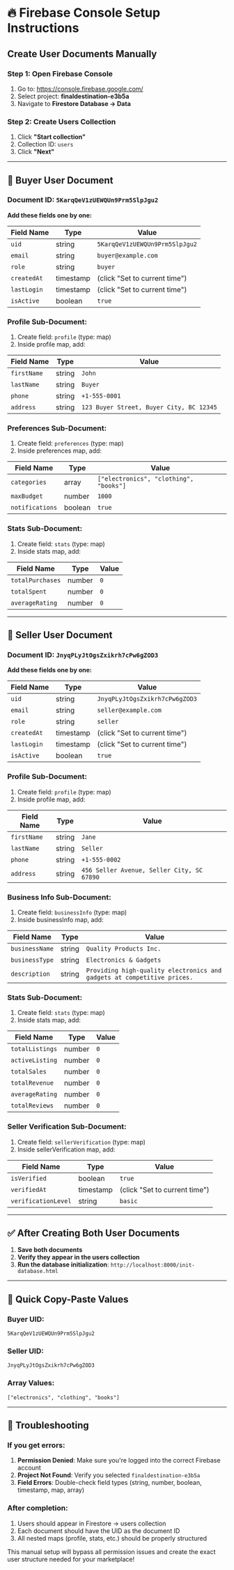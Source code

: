 # 🔥 Firebase Console Setup Instructions

## Create User Documents Manually

### Step 1: Open Firebase Console
1. Go to: https://console.firebase.google.com/
2. Select project: **finaldestination-e3b5a**
3. Navigate to **Firestore Database → Data**

### Step 2: Create Users Collection
1. Click **"Start collection"**
2. Collection ID: `users`
3. Click **"Next"**

---

## 👤 Buyer User Document

### Document ID: `5KarqQeV1zUEWQUn9Prm5SlpJgu2`

**Add these fields one by one:**

| Field Name | Type | Value |
|------------|------|-------|
| `uid` | string | `5KarqQeV1zUEWQUn9Prm5SlpJgu2` |
| `email` | string | `buyer@example.com` |
| `role` | string | `buyer` |
| `createdAt` | timestamp | (click "Set to current time") |
| `lastLogin` | timestamp | (click "Set to current time") |
| `isActive` | boolean | `true` |

### Profile Sub-Document:
1. Create field: `profile` (type: map)
2. Inside profile map, add:

| Field Name | Type | Value |
|------------|------|-------|
| `firstName` | string | `John` |
| `lastName` | string | `Buyer` |
| `phone` | string | `+1-555-0001` |
| `address` | string | `123 Buyer Street, Buyer City, BC 12345` |

### Preferences Sub-Document:
1. Create field: `preferences` (type: map)
2. Inside preferences map, add:

| Field Name | Type | Value |
|------------|------|-------|
| `categories` | array | `["electronics", "clothing", "books"]` |
| `maxBudget` | number | `1000` |
| `notifications` | boolean | `true` |

### Stats Sub-Document:
1. Create field: `stats` (type: map)
2. Inside stats map, add:

| Field Name | Type | Value |
|------------|------|-------|
| `totalPurchases` | number | `0` |
| `totalSpent` | number | `0` |
| `averageRating` | number | `0` |

---

## 🏪 Seller User Document

### Document ID: `JnyqPLyJtOgsZxikrh7cPw6gZOD3`

**Add these fields one by one:**

| Field Name | Type | Value |
|------------|------|-------|
| `uid` | string | `JnyqPLyJtOgsZxikrh7cPw6gZOD3` |
| `email` | string | `seller@example.com` |
| `role` | string | `seller` |
| `createdAt` | timestamp | (click "Set to current time") |
| `lastLogin` | timestamp | (click "Set to current time") |
| `isActive` | boolean | `true` |

### Profile Sub-Document:
1. Create field: `profile` (type: map)
2. Inside profile map, add:

| Field Name | Type | Value |
|------------|------|-------|
| `firstName` | string | `Jane` |
| `lastName` | string | `Seller` |
| `phone` | string | `+1-555-0002` |
| `address` | string | `456 Seller Avenue, Seller City, SC 67890` |

### Business Info Sub-Document:
1. Create field: `businessInfo` (type: map)
2. Inside businessInfo map, add:

| Field Name | Type | Value |
|------------|------|-------|
| `businessName` | string | `Quality Products Inc.` |
| `businessType` | string | `Electronics & Gadgets` |
| `description` | string | `Providing high-quality electronics and gadgets at competitive prices.` |

### Stats Sub-Document:
1. Create field: `stats` (type: map)
2. Inside stats map, add:

| Field Name | Type | Value |
|------------|------|-------|
| `totalListings` | number | `0` |
| `activeListing` | number | `0` |
| `totalSales` | number | `0` |
| `totalRevenue` | number | `0` |
| `averageRating` | number | `0` |
| `totalReviews` | number | `0` |

### Seller Verification Sub-Document:
1. Create field: `sellerVerification` (type: map)
2. Inside sellerVerification map, add:

| Field Name | Type | Value |
|------------|------|-------|
| `isVerified` | boolean | `true` |
| `verifiedAt` | timestamp | (click "Set to current time") |
| `verificationLevel` | string | `basic` |

---

## ✅ After Creating Both User Documents

1. **Save both documents**
2. **Verify they appear in the users collection**
3. **Run the database initialization**: `http://localhost:8000/init-database.html`

---

## 🎯 Quick Copy-Paste Values

### Buyer UID: 
```
5KarqQeV1zUEWQUn9Prm5SlpJgu2
```

### Seller UID:
```
JnyqPLyJtOgsZxikrh7cPw6gZOD3
```

### Array Values:
```
["electronics", "clothing", "books"]
```

---

## 🚨 Troubleshooting

### If you get errors:
1. **Permission Denied**: Make sure you're logged into the correct Firebase account
2. **Project Not Found**: Verify you selected `finaldestination-e3b5a`
3. **Field Errors**: Double-check field types (string, number, boolean, timestamp, map, array)

### After completion:
1. Users should appear in Firestore → users collection
2. Each document should have the UID as the document ID
3. All nested maps (profile, stats, etc.) should be properly structured

This manual setup will bypass all permission issues and create the exact user structure needed for your marketplace!